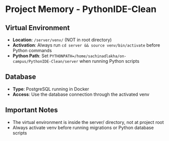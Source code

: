 # Project Memory - PythonIDE-Clean

## Virtual Environment
- **Location**: `/server/venv/` (NOT in root directory)
- **Activation**: Always run `cd server && source venv/bin/activate` before Python commands
- **Python Path**: Set `PYTHONPATH=/home/sachinadlakha/on-campus/PythonIDE-Clean/server` when running Python scripts

## Database
- **Type**: PostgreSQL running in Docker
- **Access**: Use the database connection through the activated venv

## Important Notes
- The virtual environment is inside the server/ directory, not at project root
- Always activate venv before running migrations or Python database scripts